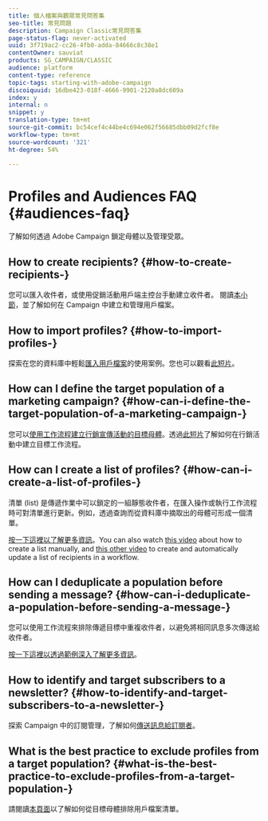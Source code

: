 ```yaml
---
title: 個人檔案與觀眾常見問答集
seo-title: 常見問題
description: Campaign Classic常見問答集
page-status-flag: never-activated
uuid: 3f719ac2-cc26-4fb0-adda-84666c8c38e1
contentOwner: sauviat
products: SG_CAMPAIGN/CLASSIC
audience: platform
content-type: reference
topic-tags: starting-with-adobe-campaign
discoiquuid: 16dbe423-018f-4666-9901-2120a8dc609a
index: y
internal: n
snippet: y
translation-type: tm+mt
source-git-commit: bc54cef4c44be4c694e062f56685dbb09d2fcf8e
workflow-type: tm+mt
source-wordcount: '321'
ht-degree: 54%

---
```



# Profiles and Audiences FAQ {#audiences-faq}

了解如何透過 Adobe Campaign 鎖定母體以及管理受眾。

## How to create recipients? {#how-to-create-recipients-}

您可以匯入收件者，或使用促銷活動用戶端主控台手動建立收件者。 閱讀[本小節](../../platform/using/about-profiles.md)，並了解如何在 Campaign 中建立和管理用戶檔案。

## How to import profiles? {#how-to-import-profiles-}

探索在您的資料庫中輕鬆[匯入用戶檔案](../../platform/using/importing-data.md#generic-import-samples)的使用案例。您也可以觀看[此短片](https://docs.adobe.com/content/help/en/campaign-learn/campaign-classic-tutorials/getting-started/importing-profiles.html)。

## How can I define the target population of a marketing campaign? {#how-can-i-define-the-target-population-of-a-marketing-campaign-}

您可以[使用工作流程建立行銷宣傳活動的目標母體](../../campaign/using/marketing-campaign-deliveries.md#building-the-main-target-in-a-workflow)。透過[此短片](https://docs.adobe.com/content/help/en/campaign-learn/campaign-classic-tutorials/getting-started/creating-a-workflow.html)了解如何在行銷活動中建立目標工作流程。

## How can I create a list of profiles? {#how-can-i-create-a-list-of-profiles-}

清單 (list) 是傳遞作業中可以鎖定的一組靜態收件者，在匯入操作或執行工作流程時可對清單進行更新。例如，透過查詢而從資料庫中摘取出的母體可形成一個清單。

[按一下這裡以了解更多資訊](../../platform/using/creating-and-managing-lists.md#creating-a-profile-list-from-a-group)。You can also watch [this video](https://docs.adobe.com/content/help/en/campaign-learn/campaign-classic-tutorials/getting-started/creating-a-list-of-recipients.html) about how to create a list manually, and [this other video](https://docs.adobe.com/content/help/en/campaign-classic-learn/tutorials/profile-management/creating-a-list-of-recipients.html) to create and automatically update a list of recipients in a workflow.

## How can I deduplicate a population before sending a message? {#how-can-i-deduplicate-a-population-before-sending-a-message-}

您可以使用工作流程來排除傳遞目標中重複收件者，以避免將相同訊息多次傳送給收件者。

[按一下這裡以透過範例深入了解更多資訊](../../workflow/using/deduplication.md#example--identify-the-duplicates-before-a-delivery)。

## How to identify and target subscribers to a newsletter? {#how-to-identify-and-target-subscribers-to-a-newsletter-}

探索 Campaign 中的訂閱管理，了解如何[傳送訊息給訂閱者](../../delivery/using/managing-subscriptions.md)。

## What is the best practice to exclude profiles from a target population? {#what-is-the-best-practice-to-exclude-profiles-from-a-target-population-}

請閱讀[本頁面](../../workflow/using/read-list.md)以了解如何從目標母體排除用戶檔案清單。
